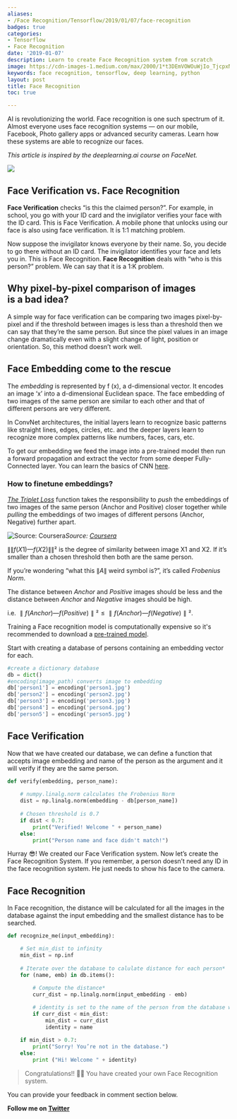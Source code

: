 ```yaml
---
aliases:
- /Face Recognition/Tensorflow/2019/01/07/face-recognition
badges: true
categories:
- Tensorflow
- Face Recognition
date: '2019-01-07'
description: Learn to create Face Recognition system from scratch
image: https://cdn-images-1.medium.com/max/2000/1*t3DEmVOWOuWjIo_TjcpxNQ.gif
keywords: face recognition, tensorflow, deep learning, python
layout: post
title: Face Recognition
toc: true

---
```


AI is revolutionizing the world. Face recognition is one such spectrum of it. Almost everyone uses face recognition systems — on our mobile, Facebook, Photo gallery apps or advanced security cameras. Learn how these systems are able to recognize our faces.

*This article is inspired by the deeplearning.ai course on FaceNet.*

![](https://cdn-images-1.medium.com/max/2000/1*t3DEmVOWOuWjIo_TjcpxNQ.gif)

## Face Verification vs. Face Recognition

**Face Verification** checks “is this the claimed person?”. For example, in school, you go with your ID card and the invigilator verifies your face with the ID card. This is Face Verification. A mobile phone that unlocks using our face is also using face verification. It is 1:1 matching problem.

Now suppose the invigilator knows everyone by their name. So, you decide to go there without an ID card. The invigilator identifies your face and lets you in. This is Face Recognition. **Face Recognition** deals with “who is this person?” problem. We can say that it is a 1:K problem.

## Why pixel-by-pixel comparison of images is a bad idea?

A simple way for face verification can be comparing two images pixel-by-pixel and if the threshold between images is less than a threshold then we can say that they’re the same person. But since the pixel values in an image change dramatically even with a slight change of light, position or orientation. So, this method doesn’t work well.

## Face Embedding come to the rescue

The *embedding* is represented by f (x), a d-dimensional vector. It encodes an image ‘x’ into a d-dimensional Euclidean space. The face embedding of two images of the same person are similar to each other and that of different persons are very different.

In ConvNet architectures, the initial layers learn to recognize basic patterns like straight lines, edges, circles, etc. and the deeper layers learn to recognize more complex patterns like numbers, faces, cars, etc.

To get our embedding we feed the image into a pre-trained model then run a forward propagation and extract the vector from some deeper Fully-Connected layer. You can learn the basics of CNN [here](https://medium.com/@aniketmaurya/not-just-introduction-to-convolutional-neural-networks-part-2-a7ac2723e30d).

### How to finetune embeddings?

*[The Triplet Loss](https://en.wikipedia.org/wiki/Triplet_loss)* function takes the responsibility to *push* the embeddings of two images of the same person (Anchor and Positive) closer together while *pulling* the embeddings of two images of different persons (Anchor, Negative) further apart.

![Source: [Coursera](http://deeplearning.ai)](https://cdn-images-1.medium.com/max/3840/1*CKnxCH4SNOnTqctwX-ViKQ.png)*Source: [Coursera](http://deeplearning.ai)*




$\|\|f(X1) — f(X2)\|\|²$ is the degree of similarity between image X1 and X2. If it’s smaller than a chosen threshold then both are the same person.

If you’re wondering “what this $\|A\|$ weird symbol is?”, it’s called *Frobenius Norm*.

The distance between *Anchor* and *Positive* images should be less and the distance between *Anchor* and *Negative* images should be high.

i.e. $∥f(Anchor) — f(Positive)∥² ≤ ∥f(Anchor) — f(Negative)∥²$.


Training a Face recognition model is computationally expensive so it's recommended to download a [pre-trained model](https://github.com/iwantooxxoox/Keras-OpenFace).

Start with creating a database of persons containing an embedding vector for each.

```py
#create a dictionary database
db = dict()
#encoding(image_path) converts image to embedding
db['person1'] = encoding('person1.jpg')
db['person2'] = encoding('person2.jpg')
db['person3'] = encoding('person3.jpg')
db['person4'] = encoding('person4.jpg')
db['person5'] = encoding('person5.jpg')
```

## Face Verification
Now that we have created our database, we can define a function that accepts image embedding and name of the person as the argument and it will verify if they are the same person.
```py
def verify(embedding, person_name):
        
    # numpy.linalg.norm calculates the Frobenius Norm
    dist = np.linalg.norm(embedding - db[person_name])
    
    # Chosen threshold is 0.7  
    if dist < 0.7:
        print("Verified! Welcome " + person_name)
    else:
        print("Person name and face didn't match!")
```
Hurray 😎! We created our Face Verification system. Now let’s create the Face Recognition System. If you remember, a person doesn’t need any ID in the face recognition system. He just needs to show his face to the camera.

## Face Recognition

In Face recognition, the distance will be calculated for all the images in the database against the input embedding and the smallest distance has to be searched.

```py
def recognize_me(input_embedding):

    # Set min_dist to infinity
    min_dist = np.inf
    
    # Iterate over the database to calulate distance for each person*
    for (name, emb) in db.items():
        
        # Compute the distance*
        curr_dist = np.linalg.norm(input_embedding - emb)

        # identity is set to the name of the person from the database whose distance is smallest against the input encoding
        if curr_dist < min_dist:
            min_dist = curr_dist
            identity = name
    
    if min_dist > 0.7:
        print("Sorry! You’re not in the database.")
    else:
        print ("Hi! Welcome " + identity)
```

> Congratulations!! 👏👏 You have created your own Face Recognition system.

You can provide your feedback in comment section below.

**Follow me on [Twitter](https://twitter.com/aniketmauryaTwitter)**
